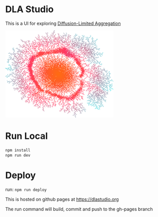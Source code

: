 DLA Studio
===========

This is a UI for exploring [Diffusion-Limited Aggregation](https://en.wikipedia.org/wiki/Diffusion-limited_aggregation)

![example of an image generated using this tool](./public/example-1.png)


# Run Local

```
npm install
npm run dev
```

# Deploy

run: `npm run deploy` 

This is hosted on github pages at https://dlastudio.org

The run command will build, commit and push to the gh-pages branch



